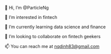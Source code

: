 👋 Hi, I’m @ParticleNg

👀 I’m interested in fintech

🌱 I’m currently learning data science and finance

💞️ I’m looking to collaborate on fintech geekers

📫 You can reach me at nqdinh83@gmail.com
